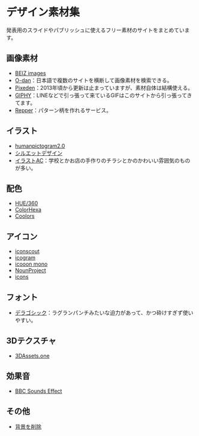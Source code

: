 # デザイン素材集
発表用のスライドやパブリッシュに使えるフリー素材のサイトをまとめています。

## 画像素材
* [BEIZ images](https://www.beiz.jp/)
* [O-dan](https://o-dan.net/ja/)：日本語で複数のサイトを横断して画像素材を検索できる。
* [Pixeden](https://www.pixeden.com/)：2013年頃から更新は止まっていますが、素材自体は結構使える。
* [GIPHY](https://giphy.com/)：LINEなどで引っ張って来ているGIFはこのサイトから引っ張ってきてます。
* [Repper](https://repper.app/)：パターン柄を作れるサービス。

## イラスト
* [humanpictogram2.0](http://pictogram2.com/)
* [シルエットデザイン](https://kage-design.com/)
* [イラストAC](https://www.ac-illust.com/)：学校とかお店の手作りのチラシとかのかわいい雰囲気のものが多い。


## 配色
* [HUE/360](https://hue360.herokuapp.com/)
* [ColorHexa](https://www.colorhexa.com/)
* [Coolors](https://coolors.co/)

## アイコン
* [iconscout](https://iconscout.com/)
* [icogram](https://icograms.com/icograms-designer.php)
* [icooon mono](https://icooon-mono.com/)
* [NounProject](https://thenounproject.com/)
* [icons](https://icons8.jp/icons)

## フォント
* [デラゴシック](https://github.com/syakuzen/DelaGothic)：ラグランパンチみたいな迫力があって、かつ砕けすぎず使いやすい。

## 3Dテクスチャ
* [3DAssets.one](https://www.3dassets.one/)

## 効果音
* [BBC Sounds Effect](http://bbcsfx.acropolis.org.uk/)

## その他
* [背景を削除](https://www.remove.bg/ja)
